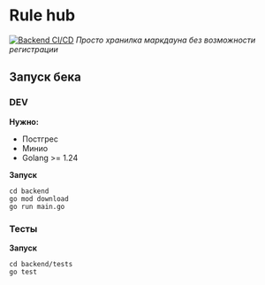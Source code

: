 # Rule hub
[![Backend CI/CD](https://github.com/NRF24l01/rulehub/actions/workflows/backend.yml/badge.svg)](https://github.com/NRF24l01/rulehub/actions/workflows/backend.yml)
*Просто хранилка маркдауна без возможности регистрации*

## Запуск бека
### DEV
**Нужно:**
- Постгрес
- Минио
- Golang >= 1.24

**Запуск**
```shell
cd backend
go mod download
go run main.go
```

### Тесты
**Запуск**
```shell
cd backend/tests
go test
```